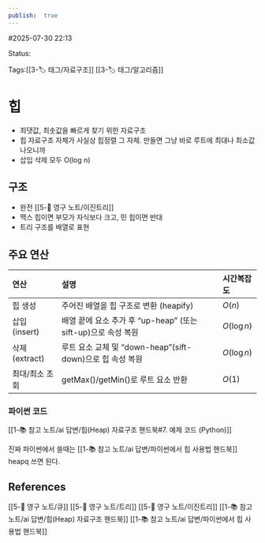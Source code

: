 ```yaml
---
publish:  true
---
```

#2025-07-30 22:13

Status: 

Tags:[[3-🏷️ 태그/자료구조]] [[3-🏷️ 태그/알고리즘]]

# 힙
- 최댓값, 최솟값을 빠르게 찾기 위한 자료구조
- 힙 자료구조 자체가 사실상 힙정렬 그 자체. 만들면 그냥 바로 루트에 최대나 최소값 나오니까
- 삽입 삭제 모두 O(log n)
## 구조
- 완전 [[5-💎 영구 노트/이진트리]]
- 맥스 힙이면 부모가 자식보다 크고, 민 힙이면 반대
- 트리 구조를 배열로 표현

## 주요 연산
| 연산          | 설명                                           | 시간복잡도       |
| :---------- | :------------------------------------------- | :---------- |
| 힙 생성        | 주어진 배열을 힙 구조로 변환 (heapify)                   | $O(n)$      |
| 삽입(insert)  | 배열 끝에 요소 추가 후 “up-heap” (또는 sift-up)으로 속성 복원 | $O(\log n)$ |
| 삭제(extract) | 루트 요소 교체 및 “down-heap”(sift-down)으로 힙 속성 복원  | $O(\log n)$ |
| 최대/최소 조회    | getMax()/getMin()로 루트 요소 반환                  | $O(1)$      |
### 파이썬 코드
[[1-📚 참고 노트/ai 답변/힙(Heap) 자료구조 핸드북#7. 예제 코드 (Python)]]

진짜 파이썬에서 쓸때는 [[1-📚 참고 노트/ai 답변/파이썬에서 힙 사용법 핸드북]] heapq 쓰면 된다.

## References
[[5-💎 영구 노트/큐]]
[[5-💎 영구 노트/트리]]
[[5-💎 영구 노트/이진트리]]
[[1-📚 참고 노트/ai 답변/힙(Heap) 자료구조 핸드북]]
[[1-📚 참고 노트/ai 답변/파이썬에서 힙 사용법 핸드북]]